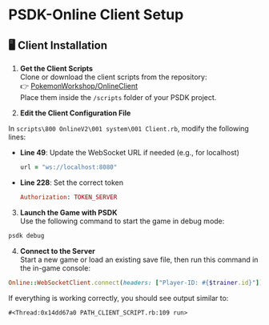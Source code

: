 # PSDK-Online Client Setup

## 🖥️ Client Installation

1. **Get the Client Scripts**  
   Clone or download the client scripts from the repository:  
   👉 [PokemonWorkshop/OnlineClient](https://github.com/PokemonWorkshop/OnlineServer/tree/psdk_client)  
   Place them inside the `/scripts` folder of your PSDK project.

2. **Edit the Client Configuration File**  

In `scripts\800 OnlineV2\001 system\001 Client.rb`, modify the following lines:

- **Line 49**: Update the WebSocket URL if needed (e.g., for localhost)
  ```ruby
  url = "ws://localhost:8080"
  ```

- **Line 228**: Set the correct token
  ```ruby
  Authorization: TOKEN_SERVER
  ```

3. **Launch the Game with PSDK**  
   Use the following command to start the game in debug mode:

```bash
psdk debug
```

4. **Connect to the Server**  
   Start a new game or load an existing save file, then run this command in the in-game console:

```ruby
Online::WebSocketClient.connect(headers: ["Player-ID: #{$trainer.id}"])
```

If everything is working correctly, you should see output similar to:

```
#<Thread:0x14dd67a0 PATH_CLIENT_SCRIPT.rb:109 run>
```
